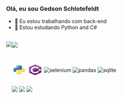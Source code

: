 ### Olá, eu sou Gedson Schlotefeldt

- 🔭 Eu estou trabalhando com back-end
- 🌱 Estou estudando Python and C#

##

<a href="https://github.com/anuraghazra/github-readme-stats">
  <img height=160 align="left" src="https://github-readme-stats.vercel.app/api?username=Schlotged&theme=dracula" />
<a href="https://github.com/anuraghazra/convoychat">
  <img height=160 align="center" src="https://github-readme-stats.vercel.app/api/top-langs?username=Schlotged&layout=compact&langs_count=8&card_width=300&theme=dracula" />
</a>

##

<div style="display: inline_block"><br>

  <img align="center" alt="Python" height="30" width="40" src="https://raw.githubusercontent.com/devicons/devicon/master/icons/python/python-original.svg">
  <img align="center" alt="Csharp" height="30" width="40" src="https://raw.githubusercontent.com/devicons/devicon/master/icons/csharp/csharp-original.svg">
  <img align="center" alt="selenium" height="30" width="40"
<img src="https://cdn.jsdelivr.net/gh/devicons/devicon/icons/selenium/selenium-original.svg" />
  <img align="center" alt="pandas" height="30" width="40"
<img src="https://cdn.jsdelivr.net/gh/devicons/devicon/icons/pandas/pandas-original.svg" />
  <img align="center" alt="sqlite" height="30" width="40"
    <img src="https://cdn.jsdelivr.net/gh/devicons/devicon/icons/sqlite/sqlite-original.svg" />

</div>

##

<div> 
  
  <a href="https://www.instagram.com/schlotgee_/" target="_blank"><img src="https://img.shields.io/badge/-Instagram-%23E4405F?style=for-the-badge&logo=instagram&logoColor=white" target="_blank"></a>
  <a href = "mailto:gedsonsilva99@gmail.com"><img src="https://img.shields.io/badge/-Gmail-%23333?style=for-the-badge&logo=gmail&logoColor=white" target="_blank"></a>
  <a href="https://www.linkedin.com/in/gedson-schlotefeldt-da-silva-858a80246/" target="_blank"><img src="https://img.shields.io/badge/-LinkedIn-%230077B5?style=for-the-badge&logo=linkedin&logoColor=white" target="_blank"></a> 
  
</div>

